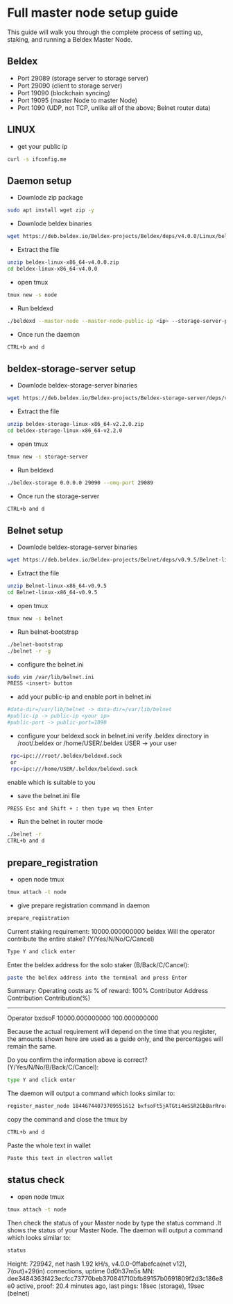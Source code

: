 # Full master node setup guide


This guide will walk you through the complete process of setting up, staking, and running a Beldex Master Node.

## Beldex

- Port 29089 (storage server to storage server)
- Port 29090 (client to storage server)
- Port 19090 (blockchain syncing)
- Port 19095 (master Node to master Node)
- Port 1090 (UDP, not TCP, unlike all of the above; Belnet router data)

## LINUX
- get your public ip
```sh
curl -s ifconfig.me
```
## Daemon setup
 - Downlode zip package
 ```sh
sudo apt install wget zip -y
```
- Downlode beldex binaries
```sh
wget https://deb.beldex.io/Beldex-projects/Beldex/deps/v4.0.0/Linux/beldex-linux-x86_64-v4.0.0.zip
```
- Extract the file
```sh
unzip beldex-linux-x86_64-v4.0.0.zip
cd beldex-linux-x86_64-v4.0.0
```
- open tmux 
```sh
tmux new -s node
```
- Run beldexd
```sh
./beldexd --master-node --master-node-public-ip <ip> --storage-server-port 29090
```
- Once run the daemon 
```sh
CTRL+b and d
```
## beldex-storage-server setup
- Downlode beldex-storage-server binaries
```sh
wget https://deb.beldex.io/Beldex-projects/Beldex-storage-server/deps/v2.2.0/beldex-storage-linux-x86_64-v2.2.0.zip
```
- Extract the file
```sh
unzip beldex-storage-linux-x86_64-v2.2.0.zip
cd beldex-storage-linux-x86_64-v2.2.0
```
- open tmux 
```sh
tmux new -s storage-server
```
- Run beldexd
```sh
./beldex-storage 0.0.0.0 29090 --omq-port 29089
```
- Once run the storage-server
```sh
CTRL+b and d
```


## Belnet setup

- Downlode beldex-storage-server binaries
```sh
wget https://deb.beldex.io/Beldex-projects/Belnet/deps/v0.9.5/Belnet-linux-x86_64-v0.9.5.zip
```
- Extract the file
```sh
unzip Belnet-linux-x86_64-v0.9.5
cd Belnet-linux-x86_64-v0.9.5
```
- open tmux 
```sh
tmux new -s belnet
```
- Run belnet-bootstrap
```sh
./belnet-bootstrap
./belnet -r -g
```
- configure the belnet.ini
```sh
sudo vim /var/lib/belnet.ini
PRESS <insert> button
```
- add your public-ip and enable port in belnet.ini
 ```sh
 #data-dir=/var/lib/belnet -> data-dir=/var/lib/belnet
 #public-ip -> public-ip <your ip>
 #public-port -> public-port=1090
 ```
 - configure your beldexd.sock in belnet.ini
 verify .beldex directory in /root/.beldex or /home/USER/.beldex
  USER -> your user
 ```sh
  rpc=ipc:///root/.beldex/beldexd.sock 
  or
  rpc=ipc:///home/USER/.beldex/beldexd.sock
```
  enable which is suitable to you
  - save the belnet.ini file
  ```sh
  PRESS Esc and Shift + : then type wq then Enter
  ```
- Run the belnet in router mode
```sh
./belnet -r
CTRL+b and d
```
## prepare_registration
- open node tmux
```sh
tmux attach -t node
```
- give prepare registration command in daemon
```sh
prepare_registration
```
Current staking requirement: 10000.000000000 beldex
Will the operator contribute the entire stake? (Y/Yes/N/No/C/Cancel)
```sh
Type Y and click enter
```
Enter the beldex address for the solo staker (B/Back/C/Cancel):
```sh
paste the beldex address into the terminal and press Enter
```
Summary:
Operating costs as % of reward: 100%
Contributor     Address  Contribution       Contribution(%)
___________     _______  ____________       _______________
Operator        bxdsoF   10000.000000000    100.000000000

Because the actual requirement will depend on the time that you register, the
amounts shown here are used as a guide only, and the percentages will remain
the same.

Do you confirm the information above is correct? (Y/Yes/N/No/B/Back/C/Cancel):
```sh
type Y and click enter
```
The daemon will output a command which looks similar to:
```sh
register_master_node 18446744073709551612 bxfsoFt5jATGti4mSSR2GbBarRrorBb3rJznj7grJjmBNHVXCRuGNSmAw9ogGFgPWhi8Lf5qMjMcWAThdw2eUWRP2Q3rbgRY7 18426744073709551612 1638876090 dee3484363f443ecfcc73770beb370841710bfb89157b0691809f2d3c186e8e0 f368785551675d4568f09f94a98f810a9541a5811d09c8c8245c59ad0d8e1e07ba7192db7967299cfe183d68dcc0290c54e4facfe9155a483fec6a7378194c09
```
copy the command and close the tmux by
```sh
CTRL+b and d
```
Paste the whole text in wallet
```sh
Paste this text in electron wallet
```
## status check
- open node tmux 
```sh
tmux attach -t node
```

Then check the status of your Master node by type the status command .It shows the status of your Master Node.
The daemon will output a command which looks similar to:
```sh
status
```
Height: 729942, net hash 1.92 kH/s, v4.0.0-0ffabefca(net v12), 7(out)+29(in) connections, uptime 0d0h37m5s
MN: dee3484363f423ecfcc73770beb370841710bfb89157b0691809f2d3c186e8e0 active, proof: 20.4 minutes ago, last pings: 18sec (storage), 19sec (belnet)
